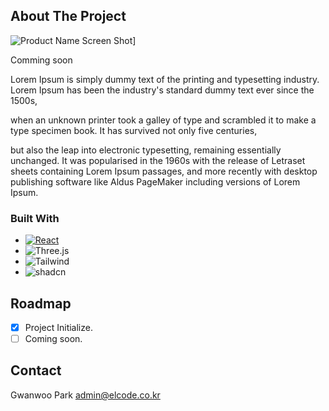 <!-- ABOUT THE PROJECT -->

## About The Project

![Product Name Screen Shot][product-screenshot]]

Comming soon

Lorem Ipsum is simply dummy text of the printing and typesetting industry. Lorem Ipsum has been the industry's standard dummy text ever since
the 1500s,

when an unknown printer took a galley of type and scrambled it to make a type specimen book. It has survived not only five centuries,

but also the leap into electronic typesetting, remaining essentially unchanged. It was popularised in the 1960s with the release of Letraset sheets containing Lorem Ipsum passages, and more recently with desktop publishing software like Aldus PageMaker including versions of Lorem Ipsum.

### Built With

- [![React][React.js]][React-url]
- ![Three.js][Three.js]
- ![Tailwind][Tailwind.css]
- ![shadcn][shadcn]

<!-- ROADMAP -->

## Roadmap

- [x] Project Initialize.
- [ ] Coming soon.

<!-- CONTACT -->

## Contact

Gwanwoo Park
admin@elcode.co.kr

<!-- MARKDOWN LINKS & IMAGES -->
<!-- https://www.markdownguide.org/basic-syntax/#reference-style-links -->

[product-screenshot]: https://i.imgur.com/VAtB7vF.png
[React.js]: https://img.shields.io/badge/React-20232A?style=for-the-badge&logo=react&logoColor=61DAFB
[React-url]: https://reactjs.org/
[Three.js]: https://img.shields.io/badge/ThreeJs-black?style=for-the-badge&logo=three.js&logoColor=white
[Tailwind.css]: https://img.shields.io/badge/tailwindcss-0F172A?&logo=tailwindcss&style=for-the-badge&logoColor=61DAFB
[shadcn]: https://img.shields.io/badge/shadcn%2Fui-000000?style=for-the-badge&logo=shadcnui&logoColor=white
